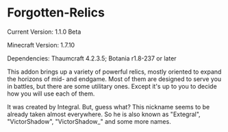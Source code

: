# Forgotten-Relics
Current Version: 1.1.0 Beta

Minecraft Version: 1.7.10

Dependencies: Thaumcraft 4.2.3.5; Botania r1.8-237 or later

This addon brings up a variety of powerful relics, mostly oriented to expand the horizons of mid- and endgame. Most of them are designed to serve you in battles, but there are some utilitary ones. Except it's up to you to decide how you will use each of them.

It was created by Integral. But, guess what? This nickname seems to be already taken almost everywhere. So he is also known as "Extegral", "VictorShadow", "VictorShadow_" and some more names.
